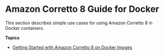 # Amazon Corretto 8 Guide for Docker<a name="docker-info"></a>

This section describes simple use cases for using Amazon Corretto 8 in Docker containers\.

**Topics**
+ [Getting Started with Amazon Corretto 8 on Docker Images](docker-install.md)